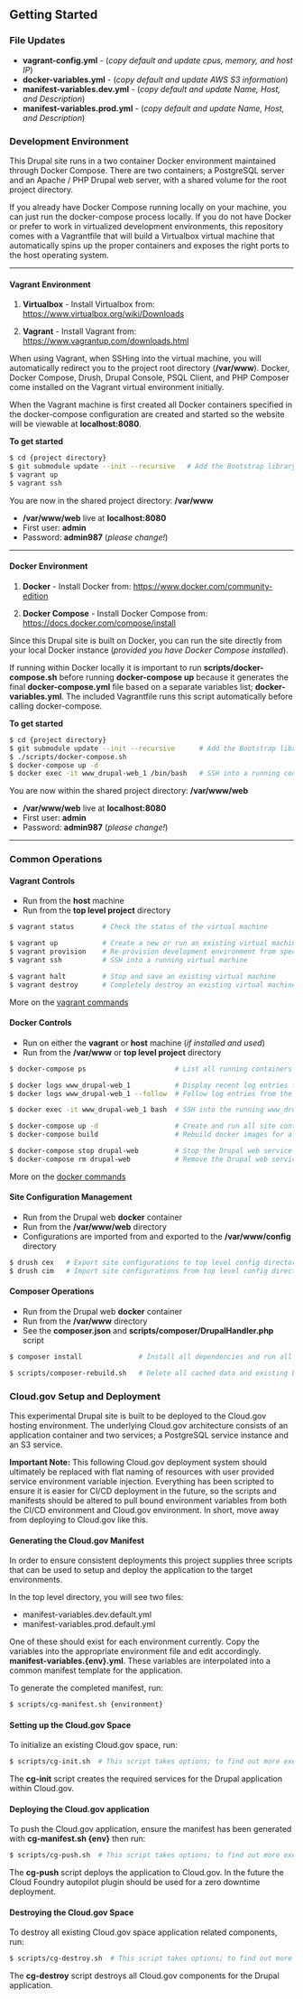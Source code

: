 ## Getting Started

### File Updates

* **vagrant-config.yml** - (_copy default and update cpus, memory, and host IP_)
* **docker-variables.yml** - (_copy default and update AWS S3 information_)
* **manifest-variables.dev.yml** - (_copy default and update Name, Host, and Description_)
* **manifest-variables.prod.yml** - (_copy default and update Name, Host, and Description_)


### Development Environment

This Drupal site runs in a two container Docker environment maintained through
Docker Compose.  There are two containers; a PostgreSQL server and an Apache / PHP
Drupal web server, with a shared volume for the root project directory.

If you already have Docker Compose running locally on your machine, you can just
run the docker-compose process locally.  If you do not have Docker or prefer to
work in virtualized development environments, this repository comes with a
Vagrantfile that will build a Virtualbox virtual machine that automatically
spins up the proper containers and exposes the right ports to the host operating
system.


---
#### Vagrant Environment

1. **Virtualbox** - Install Virtualbox from: https://www.virtualbox.org/wiki/Downloads

2. **Vagrant** - Install Vagrant from: https://www.vagrantup.com/downloads.html

When using Vagrant, when SSHing into the virtual machine, you will automatically redirect
you to the project root directory (**/var/www**).  Docker, Docker Compose, Drush, Drupal
Console, PSQL Client, and PHP Composer come installed on the Vagrant virtual
environment initially.

When the Vagrant machine is first created all Docker containers specified in the
docker-compose configuration are created and started so the website will be viewable
at **localhost:8080**.

**To get started**

```bash
$ cd {project directory}
$ git submodule update --init --recursive   # Add the Bootstrap library to the project
$ vagrant up
$ vagrant ssh
```

You are now in the shared project directory: **/var/www**

* **/var/www/web** live at **localhost:8080**
* First user: **admin**
* Password:   **admin987** (_please change!_)


---
#### Docker Environment

1. **Docker** - Install Docker from: https://www.docker.com/community-edition

2. **Docker Compose** - Install Docker Compose from: https://docs.docker.com/compose/install

Since this Drupal site is built on Docker, you can run the site directly from
your local Docker instance (_provided you have Docker Compose installed_).

If running within Docker locally it is important to run **scripts/docker-compose.sh**
before running **docker-compose up** because it generates the final **docker-compose.yml**
file based on a separate variables list; **docker-variables.yml**.  The included
Vagrantfile runs this script automatically before calling docker-compose.

**To get started**

```bash
$ cd {project directory}
$ git submodule update --init --recursive      # Add the Bootstrap library to the project
$ ./scripts/docker-compose.sh
$ docker-compose up -d
$ docker exec -it www_drupal-web_1 /bin/bash   # SSH into a running container
```

You are now within the shared project directory: **/var/www/web**

* **/var/www/web** live at **localhost:8080**
* First user: **admin**
* Password:   **admin987** (_please change!_)


---
### Common Operations

#### Vagrant Controls

* Run from the **host** machine
* Run from the **top level project** directory

```bash
$ vagrant status       # Check the status of the virtual machine

$ vagrant up           # Create a new or run an existing virtual machine
$ vagrant provision    # Re-provision development environment from specs in Vagrantfile
$ vagrant ssh          # SSH into a running virtual machine

$ vagrant halt         # Stop and save an existing virtual machine
$ vagrant destroy      # Completely destroy an existing virtual machine
```

More on the [vagrant commands](https://www.vagrantup.com/docs/cli/)


#### Docker Controls

* Run on either the **vagrant** or **host** machine (_if installed and used_)
* Run from the **/var/www** or **top level project** directory

```bash
$ docker-compose ps                      # List all running containers from the docker-compose images

$ docker logs www_drupal-web_1           # Display recent log entries from the www_drupal-web_1 container
$ docker logs www_drupal-web_1 --follow  # Follow log entries from the www_drupal-web_1 container

$ docker exec -it www_drupal-web_1 bash  # SSH into the running www_drupal-web_1 container

$ docker-compose up -d                   # Create and run all site containers/services in the background
$ docker-compose build                   # Rebuild docker images for all docker-compose services

$ docker-compose stop drupal-web         # Stop the Drupal web service
$ docker-compose rm drupal-web           # Remove the Drupal web service
```

More on the [docker commands](https://docs.docker.com/engine/reference/commandline/cli/)


#### Site Configuration Management

* Run from the Drupal web **docker** container
* Run from the **/var/www/web** directory
* Configurations are imported from and exported to the **/var/www/config** directory

```bash
$ drush cex   # Export site configurations to top level config directory
$ drush cim   # Import site configurations from top level config directory
```


#### Composer Operations

* Run from the Drupal web **docker** container
* Run from the **/var/www** directory
* See the **composer.json** and **scripts/composer/DrupalHandler.php** script

```bash
$ composer install              # Install all dependencies and run all update operations

$ scripts/composer-rebuild.sh   # Delete all cached data and existing build files and run composer install process
```

### Cloud.gov Setup and Deployment

This experimental Drupal site is built to be deployed to the Cloud.gov hosting
environment. The underlying Cloud.gov architecture consists of an application
container and two services; a PostgreSQL service instance and an S3 service.


**Important Note:** This following Cloud.gov deployment system should ultimately
be replaced with flat naming of resources with user provided service environment
variable injection.  Everything has been scripted to ensure it is easier for CI/CD
deployment in the future, so the scripts and manifests should be altered to pull
bound environment variables from both the CI/CD environment and Cloud.gov
environment.  In short, move away from deploying to Cloud.gov like this.


#### Generating the Cloud.gov Manifest

In order to ensure consistent deployments this project supplies three scripts
that can be used to setup and deploy the application to the target environments.

In the top level directory, you will see two files:

 * manifest-variables.dev.default.yml
 * manifest-variables.prod.default.yml

One of these should exist for each environment currently.  Copy the variables into
the appropriate environment file and edit accordingly.  **manifest-variables.{env}.yml**.
These variables are interpolated into a common manifest template for the application.

To generate the completed manifest, run:

```bash
$ scripts/cg-manifest.sh {environment}
```

#### Setting up the Cloud.gov Space

To initialize an existing Cloud.gov space, run:

```bash
$ scripts/cg-init.sh  # This script takes options; to find out more execute with the -h|--help flag.
```

The **cg-init** script creates the required services for the Drupal application
within Cloud.gov.


#### Deploying the Cloud.gov application

To push the Cloud.gov application, ensure the manifest has been generated with **cg-manifest.sh {env}** then run:

```bash
$ scripts/cg-push.sh  # This script takes options; to find out more execute with the -h|--help flag.
```

The **cg-push** script deploys the application to Cloud.gov.  In the future the
Cloud Foundry autopilot plugin should be used for a zero downtime deployment.


#### Destroying the Cloud.gov Space

To destroy all existing Cloud.gov space application related components, run:

```bash
$ scripts/cg-destroy.sh  # This script takes options; to find out more execute with the -h|--help flag.
```

The **cg-destroy** script destroys all Cloud.gov components for the Drupal
application.
